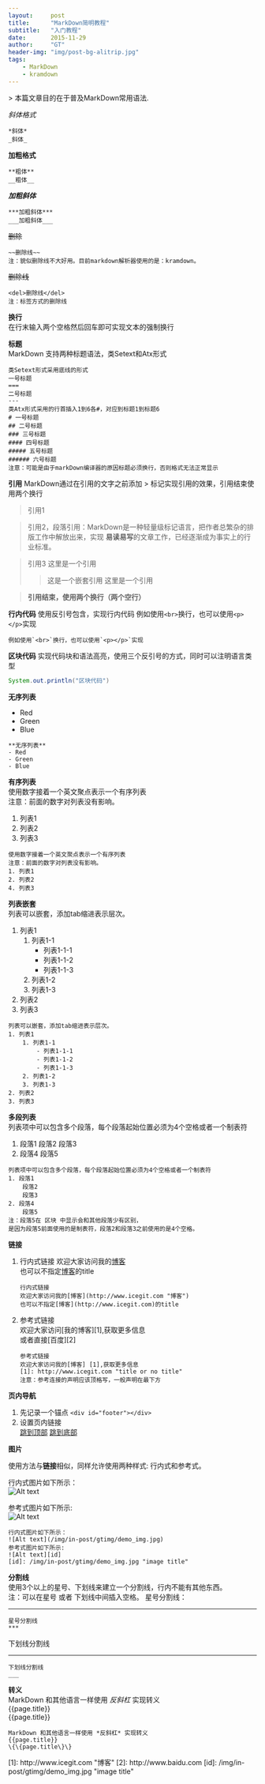 ```yaml
---
layout:     post
title:      "MarkDown简明教程"
subtitle:   "入门教程"
date:       2015-11-29
author:     "GT"
header-img: "img/post-bg-alitrip.jpg"
tags:
    - MarkDown
    - kramdown
---
```

<div id="top"></div>
> 本篇文章目的在于普及MarkDown常用语法.

*斜体格式*  

```
*斜体*   
_斜体_
```

**加粗格式**

```
**粗体**
__粗体__
```

***加粗斜体***

```
***加粗斜体***
___加粗斜体___
```

~~删除~~

```
~~删除线~~  
注：貌似删除线不大好用。目前markdown解析器使用的是：kramdown。
```

<del>删除线</del>  

```
<del>删除线</del>  
注：标签方式的删除线
```

**换行**  
在行末输入两个空格然后回车即可实现文本的强制换行

**标题**  
MarkDown 支持两种标题语法，类Setext和Atx形式  

```
类Setext形式采用底线的形式
一号标题
===
二号标题
---
类Atx形式采用的行首插入1到6各#，对应到标题1到标题6
# 一号标题
## 二号标题
### 三号标题
#### 四号标题
##### 五号标题
###### 六号标题
注意：可能是由于markDown编译器的原因标题必须换行，否则格式无法正常显示
```
**引用**
MarkDown通过在引用的文字之前添加 > 标记实现引用的效果，引用结束使用两个换行

> 引用1

> 引用2，段落引用：MarkDown是一种轻量级标记语言，把作者总繁杂的排版工作中解放出来，实现 **易读易写**的文章工作，已经逐渐成为事实上的行业标准。

> 引用3
> 这里是一个引用
> > 这是一个嵌套引用
> 这里是一个引用

> **引用结束，使用两个换行（两个空行）**

**行内代码**
使用反引号包含，实现行内代码
例如使用`<br>`换行，也可以使用`<p></p>`实现
```
例如使用`<br>`换行，也可以使用`<p></p>`实现
```

**区块代码**
实现代码块和语法高亮，使用三个反引号的方式，同时可以注明语言类型

```java  
System.out.println("区块代码")
```

**无序列表**

- Red
- Green
- Blue

```
**无序列表**
- Red  
- Green  
- Blue
```

**有序列表**  
使用数字接着一个英文聚点表示一个有序列表  
注意：前面的数字对列表没有影响。

1. 列表1
2. 列表2
4. 列表3

```
使用数字接着一个英文聚点表示一个有序列表
注意：前面的数字对列表没有影响。
1. 列表1
2. 列表2
4. 列表3
```

**列表嵌套**  
列表可以嵌套，添加tab缩进表示层次。

1. 列表1
	1. 列表1-1
		- 列表1-1-1
		- 列表1-1-2
		- 列表1-1-3
	2. 列表1-2
	3. 列表1-3
2. 列表2
3. 列表3

```
列表可以嵌套，添加tab缩进表示层次。
1. 列表1
	1. 列表1-1
		- 列表1-1-1
		- 列表1-1-2
		- 列表1-1-3
	2. 列表1-2
	3. 列表1-3
2. 列表2
3. 列表3
```

**多段列表**  
列表项中可以包含多个段落，每个段落起始位置必须为4个空格或者一个制表符  

1. 段落1
    段落2
    段落3
2. 段落4
	段落5

```
列表项中可以包含多个段落，每个段落起始位置必须为4个空格或者一个制表符  
1. 段落1
    段落2
    段落3
2. 段落4
	段落5  
注：段落5在 区块 中显示会和其他段落少有区别，  
是因为段落5前面使用的是制表符，段落2和段落3之前使用的是4个空格。
```

 **链接**  
 
1. 行内式链接
    欢迎大家访问我的[博客](http://www.icegit.com "博客")  
    也可以不指定[博客](http://www.icegit.com)的title  
    
    ```
    行内式链接  
    欢迎大家访问我的[博客](http://www.icegit.com "博客")  
    也可以不指定[博客](http://www.icegit.com)的title
    ``` 
    
2. 参考式链接   
    欢迎大家访问[我的博客][1],获取更多信息  
    或者直接[百度][2]
    
    ```
    参考式链接  
    欢迎大家访问我的[博客] [1],获取更多信息  
    [1]: http://www.icegit.com "title or no title"  
    注意：参考连接的声明应该顶格写，一般声明在最下方  
    ```
	
 


**页内导航**  

1. 先记录一个锚点
    `<div id="footer"></div>`  
2. 设置页内链接  
    [跳到顶部](#top)
    [跳到底部](#footer)

**图片**  

使用方法与**链接**相似，同样允许使用两种样式:	行内式和参考式。

行内式图片如下所示：  
![Alt text](/img/in-post/gtimg/demo_img.jpg)

参考式图片如下所示:  
![Alt text][id]

[id]: /img/in-post/gtimg/demo_img.jpg "image title"

```
行内式图片如下所示：  
![Alt text](/img/in-post/gtimg/demo_img.jpg)  
参考式图片如下所示:  
![Alt text][id]
[id]: /img/in-post/gtimg/demo_img.jpg "image title"
```

**分割线**  
使用3个以上的星号、下划线来建立一个分割线，行内不能有其他东西。  
注：可以在星号 或者 下划线中间插入空格。
星号分割线：  

***

```
星号分割线
***
```

下划线分割线  

___

```
下划线分割线  
___
```

**转义**  
MarkDown 和其他语言一样使用 *反斜杠* 实现转义  
{{page.title}}  
\{\{page.title\}\}

```
MarkDown 和其他语言一样使用 *反斜杠* 实现转义  
{{page.title}}  
\{\{page.title\}\}  
```




<div id="footer"></div>
[1]: http://www.icegit.com "博客"  
[2]: http://www.baidu.com 
[id]: /img/in-post/gtimg/demo_img.jpg "image title"